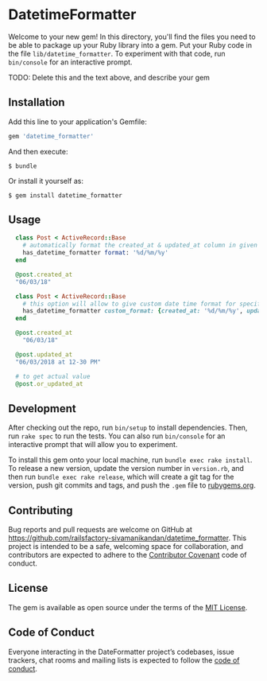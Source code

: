 # DatetimeFormatter

Welcome to your new gem! In this directory, you'll find the files you need to be able to package up your Ruby library into a gem. Put your Ruby code in the file `lib/datetime_formatter`. To experiment with that code, run `bin/console` for an interactive prompt.

TODO: Delete this and the text above, and describe your gem

## Installation

Add this line to your application's Gemfile:

```ruby
gem 'datetime_formatter'
```

And then execute:

    $ bundle

Or install it yourself as:

    $ gem install datetime_formatter

## Usage

```ruby
  class Post < ActiveRecord::Base
    # automatically format the created_at & updated_at column in given format
    has_datetime_formatter format: '%d/%m/%y'
  end

  @post.created_at
  "06/03/18"

  class Post < ActiveRecord::Base
    # this option will allow to give custom date time format for specific column
    has_datetime_formatter custom_format: {created_at: '%d/%m/%y', updated_at: '%d/%m/%Y at %I-%M %p'}
  end

  @post.created_at
    "06/03/18"

  @post.updated_at
  "06/03/2018 at 12-30 PM"

  # to get actual value
  @post.or_updated_at

```

## Development

After checking out the repo, run `bin/setup` to install dependencies. Then, run `rake spec` to run the tests. You can also run `bin/console` for an interactive prompt that will allow you to experiment.

To install this gem onto your local machine, run `bundle exec rake install`. To release a new version, update the version number in `version.rb`, and then run `bundle exec rake release`, which will create a git tag for the version, push git commits and tags, and push the `.gem` file to [rubygems.org](https://rubygems.org).

## Contributing

Bug reports and pull requests are welcome on GitHub at https://github.com/railsfactory-sivamanikandan/datetime_formatter. This project is intended to be a safe, welcoming space for collaboration, and contributors are expected to adhere to the [Contributor Covenant](http://contributor-covenant.org) code of conduct.

## License

The gem is available as open source under the terms of the [MIT License](https://opensource.org/licenses/MIT).

## Code of Conduct

Everyone interacting in the DateFormatter project’s codebases, issue trackers, chat rooms and mailing lists is expected to follow the [code of conduct](https://github.com/railsfactory-sivamanikandan/datetime_formatter/blob/master/CODE_OF_CONDUCT.md).
